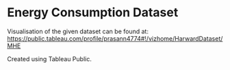 # Energy Consumption Dataset

Visualisation of the given dataset can be found at:
https://public.tableau.com/profile/prasann4774#!/vizhome/HarwardDataset/MHE

Created using Tableau Public.

